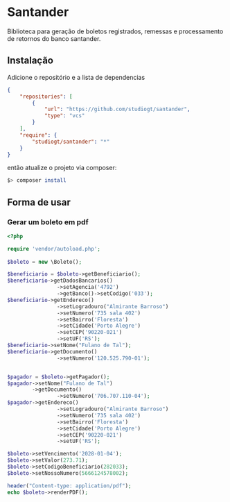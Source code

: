 # Santander
Biblioteca para geração de boletos registrados, remessas e processamento de retornos do banco santander.

## Instalação
Adicione o repositório e a lista de dependencias

```json
{
    "repositories": [
        {
            "url": "https://github.com/studiogt/santander",
            "type": "vcs"
        }
    ],
    "require": {
        "studiogt/santander": "*"
    }
}
```

então atualize o projeto via composer:

```bash
$> composer install
```

## Forma de usar

### Gerar um boleto em pdf

```php
<?php

require 'vendor/autoload.php';
    
$boleto = new \Boleto();

$beneficiario = $boleto->getBeneficiario();
$beneficiario->getDadosBancarios()
                ->setAgencia('4792')                        
                ->getBanco()->setCodigo('033');
$beneficiario->getEndereco()
                ->setLogradouro("Almirante Barroso")
                ->setNumero('735 sala 402')
                ->setBairro('Floresta')
                ->setCidade('Porto Alegre')
                ->setCEP('90220-021')
                ->setUF('RS');
$beneficiario->setNome("Fulano de Tal");
$beneficiario->getDocumento()
                ->setNumero('120.525.790-01');                    


$pagador = $boleto->getPagador();
$pagador->setNome("Fulano de Tal")
        ->getDocumento()
                ->setNumero('706.707.110-04');
$pagador->getEndereco()
                ->setLogradouro("Almirante Barroso")
                ->setNumero('735 sala 402')
                ->setBairro('Floresta')
                ->setCidade('Porto Alegre')
                ->setCEP('90220-021')
                ->setUF('RS');

$boleto->setVencimento('2028-01-04');
$boleto->setValor(273.71);
$boleto->setCodigoBeneficiario(282033);
$boleto->setNossoNumero(5666124578002);

header("Content-type: application/pdf");
echo $boleto->renderPDF();

```